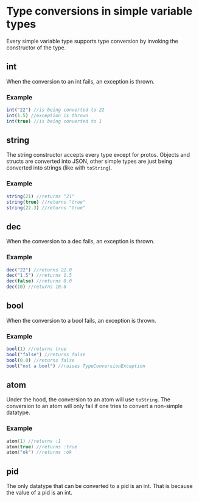 # Type conversions in simple variable types

Every simple variable type supports type conversion by invoking the constructor of the type.

## int

When the conversion to an int fails, an exception is thrown.

### Example

```javascript
int("22") //is being converted to 22
int(1.5) //exception is thrown
int(true) //is being converted to 1
```

## string

The string constructor accepts every type except for protos. Objects and structs are converted into JSON, other simple types are just being converted into strings \(like with `toString`\).

### Example

```javascript
string(21) //returns "21"
string(true) //returns "true"
string(22.3) //returns "true"
```

## dec

When the conversion to a dec fails, an exception is thrown.

### Example

```javascript
dec("22") //returns 22.0
dec("1.5") //returns 1.5
dec(false) //returns 0.0
dec(10) //returns 10.0
```

## bool

When the conversion to a bool fails, an exception is thrown.

### Example

```javascript
bool(1) //returns true
bool("false") //returns false
bool(0.0) //returns false
bool("not a bool") //raises TypeConversionException
```

## atom

Under the hood, the conversion to an atom will use `toString`. The conversion to an atom will only fail if one tries to convert a non-simple datatype. 

### Example

```swift
atom(1) //returns :1
atom(true) //returns :true
atom("ok") //returns :ok
```

## pid

The only datatype that can be converted to a pid is an int. That is because the value of a pid is an  int.

